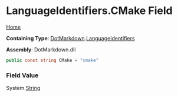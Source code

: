 # LanguageIdentifiers\.CMake Field

[Home](../../../README.md)

**Containing Type**: [DotMarkdown](../../README.md)\.[LanguageIdentifiers](../README.md)

**Assembly**: DotMarkdown\.dll

```csharp
public const string CMake = "cmake"
```

### Field Value

System\.[String](https://docs.microsoft.com/en-us/dotnet/api/system.string)